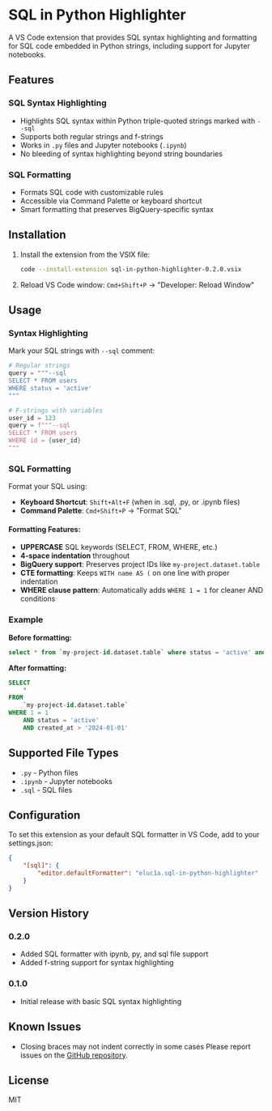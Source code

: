 # SQL in Python Highlighter

A VS Code extension that provides SQL syntax highlighting and formatting for SQL code embedded in Python strings, including support for Jupyter notebooks.

## Features

### SQL Syntax Highlighting
- Highlights SQL syntax within Python triple-quoted strings marked with `--sql`
- Supports both regular strings and f-strings
- Works in `.py` files and Jupyter notebooks (`.ipynb`)
- No bleeding of syntax highlighting beyond string boundaries

### SQL Formatting
- Formats SQL code with customizable rules
- Accessible via Command Palette or keyboard shortcut
- Smart formatting that preserves BigQuery-specific syntax

## Installation

1. Install the extension from the VSIX file:
   ```bash
   code --install-extension sql-in-python-highlighter-0.2.0.vsix
   ```

2. Reload VS Code window: `Cmd+Shift+P` → "Developer: Reload Window"

## Usage

### Syntax Highlighting

Mark your SQL strings with `--sql` comment:

```python
# Regular strings
query = """--sql
SELECT * FROM users
WHERE status = 'active'
"""

# F-strings with variables
user_id = 123
query = f"""--sql
SELECT * FROM users
WHERE id = {user_id}
"""
```

### SQL Formatting

Format your SQL using:
- **Keyboard Shortcut**: `Shift+Alt+F` (when in .sql, .py, or .ipynb files)
- **Command Palette**: `Cmd+Shift+P` → "Format SQL"

#### Formatting Features:
- **UPPERCASE** SQL keywords (SELECT, FROM, WHERE, etc.)
- **4-space indentation** throughout
- **BigQuery support**: Preserves project IDs like `my-project.dataset.table`
- **CTE formatting**: Keeps `WITH name AS (` on one line with proper indentation
- **WHERE clause pattern**: Automatically adds `WHERE 1 = 1` for cleaner AND conditions

### Example

**Before formatting:**
```sql
select * from `my-project-id.dataset.table` where status = 'active' and created_at > '2024-01-01'
```

**After formatting:**
```sql
SELECT
    *
FROM
    `my-project-id.dataset.table`
WHERE 1 = 1
    AND status = 'active'
    AND created_at > '2024-01-01'
```

## Supported File Types

- `.py` - Python files
- `.ipynb` - Jupyter notebooks
- `.sql` - SQL files

## Configuration

To set this extension as your default SQL formatter in VS Code, add to your settings.json:

```json
{
    "[sql]": {
        "editor.defaultFormatter": "eluc1a.sql-in-python-highlighter"
    }
}
```

## Version History

### 0.2.0
- Added SQL formatter with ipynb, py, and sql file support
- Added f-string support for syntax highlighting

### 0.1.0
- Initial release with basic SQL syntax highlighting

## Known Issues

- Closing braces may not indent correctly in some cases
Please report issues on the [GitHub repository](https://github.com/eluc1a/sql-in-python-highlighter/issues).

## License

MIT